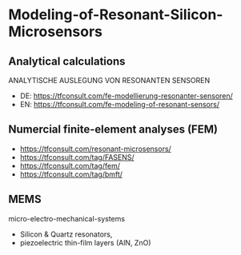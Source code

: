 # Modeling-of-Resonant-Silicon-Microsensors

## Analytical calculations 
ANALYTISCHE AUSLEGUNG VON RESONANTEN SENSOREN
- DE: https://tfconsult.com/fe-modellierung-resonanter-sensoren/
- EN: https://tfconsult.com/fe-modeling-of-resonant-sensors/

## Numercial finite-element analyses (FEM)
- https://tfconsult.com/resonant-microsensors/
- https://tfconsult.com/tag/FASENS/
- https://tfconsult.com/tag/fem/
- https://tfconsult.com/tag/bmft/

## MEMS 
micro-electro-mechanical-systems
- Silicon & Quartz resonators,
- piezoelectric thin-film layers (AlN, ZnO)
